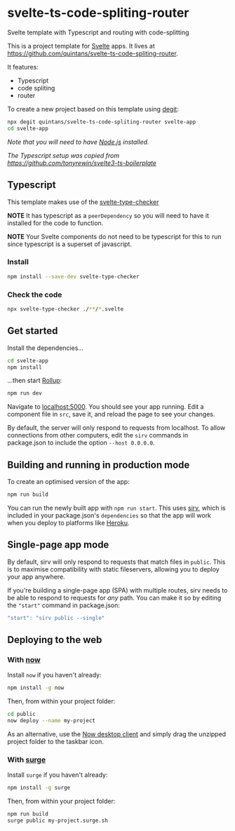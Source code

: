 # svelte-ts-code-spliting-router
Svelte template with Typescript and routing with code-splitting

This is a project template for [Svelte](https://svelte.dev) apps. It lives at https://github.com/quintans/svelte-ts-code-spliting-router.

It features:
* Typescript
* code spliting
* router

To create a new project based on this template using [degit](https://github.com/Rich-Harris/degit):

```bash
npx degit quintans/svelte-ts-code-spliting-router svelte-app
cd svelte-app
```

*Note that you will need to have [Node.js](https://nodejs.org) installed.*

*The Typescript setup was copied from https://github.com/tonyrewin/svelte3-ts-boilerplate*

## Typescript
This template makes use of the [svelte-type-checker](https://github.com/halfnelson/svelte-type-checker)

__NOTE__ It has typescript as a `peerDependency` so you will need to have it installed for the code to function.

__NOTE__ Your Svelte components do not need to be typescript for this to run since typescript is a superset of javascript.

### Install

```sh
npm install --save-dev svelte-type-checker
```

### Check the code

```sh
npx svelte-type-checker ./**/*.svelte
```

## Get started

Install the dependencies...

```bash
cd svelte-app
npm install
```

...then start [Rollup](https://rollupjs.org):

```bash
npm run dev
```

Navigate to [localhost:5000](http://localhost:5000). You should see your app running. Edit a component file in `src`, save it, and reload the page to see your changes.

By default, the server will only respond to requests from localhost. To allow connections from other computers, edit the `sirv` commands in package.json to include the option `--host 0.0.0.0`.


## Building and running in production mode

To create an optimised version of the app:

```bash
npm run build
```

You can run the newly built app with `npm run start`. This uses [sirv](https://github.com/lukeed/sirv), which is included in your package.json's `dependencies` so that the app will work when you deploy to platforms like [Heroku](https://heroku.com).


## Single-page app mode

By default, sirv will only respond to requests that match files in `public`. This is to maximise compatibility with static fileservers, allowing you to deploy your app anywhere.

If you're building a single-page app (SPA) with multiple routes, sirv needs to be able to respond to requests for *any* path. You can make it so by editing the `"start"` command in package.json:

```js
"start": "sirv public --single"
```


## Deploying to the web

### With [now](https://zeit.co/now)

Install `now` if you haven't already:

```bash
npm install -g now
```

Then, from within your project folder:

```bash
cd public
now deploy --name my-project
```

As an alternative, use the [Now desktop client](https://zeit.co/download) and simply drag the unzipped project folder to the taskbar icon.

### With [surge](https://surge.sh/)

Install `surge` if you haven't already:

```bash
npm install -g surge
```

Then, from within your project folder:

```bash
npm run build
surge public my-project.surge.sh
```

